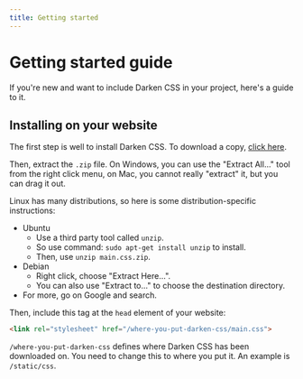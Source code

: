 ```yaml
---
title: Getting started
---
```


# Getting started guide
If you're new and want to include Darken CSS in your project, here's a guide to it.

## Installing on your website
The first step is well to install Darken CSS. To download a copy, [click here](https://minhaskamal.github.io/DownGit/#/home?url=https://github.com/darken-css/Darken-CSS/blob/main/main.css).

Then, extract the `.zip` file. On Windows, you can use the "Extract All..." tool from the right click menu, on Mac, you cannot really "extract" it, but you can drag it out.

Linux has many distributions, so here is some distribution-specific instructions:

- Ubuntu
  - Use a third party tool called `unzip`.
  - So use command: `sudo apt-get install unzip` to install.
  - Then, use `unzip main.css.zip`.
- Debian
  - Right click, choose "Extract Here...".
  - You can also use "Extract to..." to choose the destination directory.
- For more, go on Google and search.

Then, include this tag at the `head` element of your website:

```html
<link rel="stylesheet" href="/where-you-put-darken-css/main.css">
```

`/where-you-put-darken-css` defines where Darken CSS has been downloaded on. You need to change this to where you put it. An example is `/static/css`.
